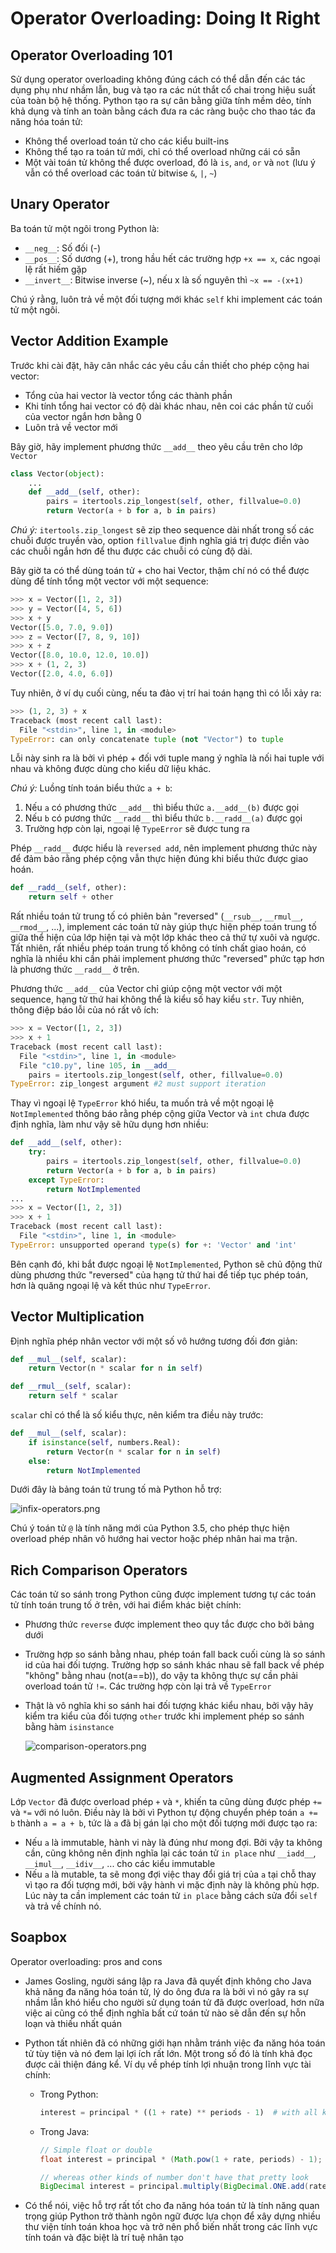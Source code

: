 # Operator Overloading: Doing It Right

## Operator Overloading 101

Sử dụng operator overloading không đúng cách có thể dẫn đến các tác dụng phụ như nhầm lẫn, bug và tạo ra các nút thắt cổ chai trong hiệu suất của toàn bộ hệ thống. Python tạo ra sự cân bằng giữa tính mềm dẻo, tính khả dụng và tính an toàn bằng cách đưa ra các ràng buộc cho thao tác đa năng hóa toán tử:

-   Không thể overload toán tử cho các kiểu built-ins
-   Không thể tạo ra toán tử mới, chỉ có thể overload những cái có sẵn
-   Một vài toán tử không thể được overload, đó là `is`, `and`, `or` và `not` (lưu ý vẫn có thể overload các toán tử bitwise `&`, `|`, `~`)

## Unary Operator

Ba toán tử một ngôi trong Python là:

-   `__neg__`: Số đối (-)
-   `__pos__`: Số dương (+), trong hầu hết các trường hợp `+x == x`, các ngoại lệ rất hiếm gặp
-   `__invert__`: Bitwise inverse (~), nếu x là số nguyên thì `~x == -(x+1)`

Chú ý rằng, luôn trả về một đối tượng mới khác `self` khi implement các toán tử một ngôi.

## Vector Addition Example

Trước khi cài đặt, hãy cân nhắc các yêu cầu cần thiết cho phép cộng hai vector:

-   Tổng của hai vector là vector tổng các thành phần
-   Khi tính tổng hai vector có độ dài khác nhau, nên coi các phần tử cuối của vector ngắn hơn bằng 0
-   Luôn trả về vector mới

Bây giờ, hãy implement phương thức `__add__` theo yêu cầu trên cho lớp `Vector`

```python
class Vector(object):
    ...
    def __add__(self, other):
        pairs = itertools.zip_longest(self, other, fillvalue=0.0)
        return Vector(a + b for a, b in pairs)
```

*Chú ý:* `itertools.zip_longest` sẽ zip theo sequence dài nhất trong số các chuỗi được truyền vào, option `fillvalue` định nghĩa giá trị được điền vào các chuỗi ngắn hơn để thu được các chuỗi có cùng độ dài.

Bây giờ ta có thể dùng toán tử + cho hai Vector, thậm chí nó có thể được dùng để tính tổng một vector với một sequence:

```python
>>> x = Vector([1, 2, 3])
>>> y = Vector([4, 5, 6])
>>> x + y
Vector([5.0, 7.0, 9.0])
>>> z = Vector([7, 8, 9, 10])
>>> x + z
Vector([8.0, 10.0, 12.0, 10.0])
>>> x + (1, 2, 3)
Vector([2.0, 4.0, 6.0])
```

Tuy nhiên, ở ví dụ cuối cùng, nếu ta đảo vị trí hai toán hạng thì có lỗi xảy ra:

```python
>>> (1, 2, 3) + x
Traceback (most recent call last):
  File "<stdin>", line 1, in <module>
TypeError: can only concatenate tuple (not "Vector") to tuple
```
Lỗi này sinh ra là bởi vì phép + đối với tuple mang ý nghĩa là nối hai tuple với nhau và không được dùng cho kiểu dữ liệu khác.

*Chú ý:* Luồng tính toán biểu thức `a + b`:

1.  Nếu `a` có phương thức `__add__` thì biểu thức `a.__add__(b)` được gọi
1.  Nếu `b` có pương thức `__radd__` thì biểu thức `b.__radd__(a)` được gọi
1.  Trường hợp còn lại, ngoại lệ `TypeError` sẽ được tung ra

Phép `__radd__` được hiểu là `reversed add`, nên implement phương thức này để đảm bảo rằng phép cộng vẫn thực hiện đúng khi biểu thức được giao hoán.

```python
def __radd__(self, other):
    return self + other
```
Rất nhiều toán tử trung tố có phiên bản "reversed" (`__rsub__`, `__rmul__`, `__rmod__`, ...), implement các toán tử này giúp thực hiện phép toán trung tố giữa thể hiện của lớp hiện tại và một lớp khác theo cả thứ tự xuôi và ngược. Tất nhiên, rất nhiều phép toán trung tố không có tính chất giao hoán, có nghĩa là nhiều khi cần phải implement phương thức "reversed" phức tạp hơn là phương thức `__radd__` ở trên.

Phương thức `__add__` của Vector chỉ giúp cộng một vector với một sequence, hạng tử thứ hai không thể là kiểu số hay kiểu `str`. Tuy nhiên, thông điệp báo lỗi của nó rất vô ích:

```python
>>> x = Vector([1, 2, 3])
>>> x + 1
Traceback (most recent call last):
  File "<stdin>", line 1, in <module>
  File "c10.py", line 105, in __add__
    pairs = itertools.zip_longest(self, other, fillvalue=0.0)
TypeError: zip_longest argument #2 must support iteration
```

Thay vì ngoại lệ `TypeError` khó hiểu, ta muốn trả về một ngoại lệ `NotImplemented` thông báo rằng phép cộng giữa Vector và `int` chưa được định nghĩa, làm như vậy sẽ hữu dụng hơn nhiều:

```python
def __add__(self, other):
    try:
        pairs = itertools.zip_longest(self, other, fillvalue=0.0)
        return Vector(a + b for a, b in pairs)
    except TypeError:
        return NotImplemented
...
>>> x = Vector([1, 2, 3])
>>> x + 1
Traceback (most recent call last):
  File "<stdin>", line 1, in <module>
TypeError: unsupported operand type(s) for +: 'Vector' and 'int'
```
Bên cạnh đó, khi bắt được ngoại lệ `NotImplemented`, Python sẽ chủ động thử dùng phương thức "reversed" của hạng tử thứ hai để tiếp tục phép toán, hơn là quăng ngoại lệ và kết thúc như `TypeError`.

## Vector Multiplication

Định nghĩa phép nhân vector với một số vô hướng tương đối đơn giản:

```python
def __mul__(self, scalar):
    return Vector(n * scalar for n in self)

def __rmul__(self, scalar):
    return self * scalar
```

`scalar` chỉ có thể là số kiểu thực, nên kiểm tra điều này trước:

```python
def __mul__(self, scalar):
    if isinstance(self, numbers.Real):
        return Vector(n * scalar for n in self)
    else:
        return NotImplemented
```

Dưới đây là bảng toán tử trung tố mà Python hỗ trợ:

![infix-operators.png](./images/infix-operators.png)

Chú ý toán tử `@` là tính năng mới của Python 3.5, cho phép thực hiện overload phép nhân vô hướng hai vector hoặc phép nhân hai ma trận.

## Rich Comparison Operators

Các toán tử so sánh trong Python cũng được implement tương tự các toán tử tính toán trung tố ở trên, với hai điểm khác biệt chính:

-   Phương thức `reverse` được implement theo quy tắc được cho bởi bảng dưới
-   Trường hợp so sánh bằng nhau, phép toán fall back cuối cùng là so sánh id của hai đối tượng. Trường hợp so sánh khác nhau sẽ fall back về phép "không" bằng nhau (not(a==b)), do vậy ta không thực sự cần phải overload toán tử `!=`. Các trường hợp còn lại trả về `TypeError`
-   Thật là vô nghĩa khi so sánh hai đối tượng khác kiểu nhau, bởi vậy hãy kiểm tra kiểu của đối tượng `other` trước khi implement phép so sánh bằng hàm `isinstance`

    ![comparison-operators.png](./images/comparison-operators.png)

## Augmented Assignment Operators

Lớp `Vector` đã được overload phép `+` và `*`, khiến ta cũng dùng được phép `+=` và `*=` với nó luôn. Điều này là bởi vì Python tự động chuyển phép toán `a += b` thành `a = a + b`, tức là `a` đã bị gán lại cho một đối tượng mới được tạo ra:

-   Nếu `a` là immutable, hành vi này là đúng như mong đợi. Bởi vậy ta không cần, cũng không nên định nghĩa lại các toán tử `in place` như `__iadd__`, `__imul__`, `__idiv__`, ... cho các kiểu immutable
-   Nếu `a` là mutable, ta sẽ mong đợi việc thay đổi giá trị của `a` tại chỗ thay vì tạo ra đối tượng mới, bởi vậy hành vi mặc định này là không phù hợp. Lúc này ta cần implement các toán tử `in place` bằng cách sửa đổi `self` và trả về chính nó.

## Soapbox

Operator overloading: pros and cons

-   James Gosling, người sáng lập ra Java đã quyết định không cho Java khả năng đa năng hóa toán tử, lý do ông đưa ra là bởi vì nó gây ra sự nhầm lẫn khó hiểu cho người sử dụng toán tử đã được overload, hơn nữa việc ai cũng có thể định nghĩa bất cứ toán tử nào sẽ dẫn đến sự hỗn loạn và thiếu nhất quán

-   Python tất nhiên đã có những giới hạn nhằm tránh việc đa năng hóa toán tử tùy tiện và nó đem lại lợi ích rất lớn. Một trong số đó là tính khả đọc được cải thiện đáng kể. Ví dụ về phép tính lợi nhuận trong lĩnh vực tài chính:
    -   Trong Python:
        ```python
        interest = principal * ((1 + rate) ** periods - 1)  # with all kinds of numbers that inherit from numbers.Real

    -   Trong Java:
        ```java
        // Simple float or double
        float interest = principal * (Math.pow(1 + rate, periods) - 1);

        // whereas other kinds of number don't have that pretty look
        BigDecimal interest = principal.multiply(BigDecimal.ONE.add(rate).pow(periods).subtract(BigDecimal.ONE));
        ```
-   Có thể nói, việc hỗ trợ rất tốt cho đa năng hóa toán tử là tính năng quan trọng giúp Python trở thành ngôn ngữ được lựa chọn để xây dựng nhiều thư viện tính toán khoa học và trở nên phổ biến nhất trong các lĩnh vực tính toán và đặc biệt là trí tuệ nhân tạo


